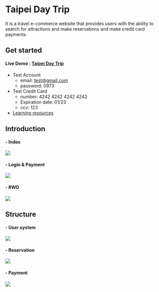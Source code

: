 # Taipei Day Trip
It is a travel e-commerce website that provides users with the ability to search for attractions and make reservations and make credit card payments.
## Get started
#### Live Demo : [Taipei Day Trip](http://104.196.254.243:3000/)
- Test Account
    - email: test@gmail.com
    - password: 0973
- Test Credit Card
    - number: 4242 4242 4242 4242
    - Expiration date: 01/23
    - ccv: 123
- [Learning resources](https://github.com/henry5720/taipei-day-trip-website/tree/develop/confuse)

## Introduction
#### - Index
![](https://github.com/henry5720/taipei-day-trip-website/blob/develop/static/gif/index.gif)
#### - Login & Payment
![](https://github.com/henry5720/taipei-day-trip-website/blob/develop/static/gif/login%20and%20payment.gif)
#### - RWD
![](https://github.com/henry5720/taipei-day-trip-website/blob/develop/static/gif/rwd.gif)
## Structure
#### - User system
![](https://i.imgur.com/HypZcRq.png)
#### - Reservation
![](https://i.imgur.com/ymv85Gg.png)
#### - Payment
![](https://i.imgur.com/HCnOKs2.jpg)
